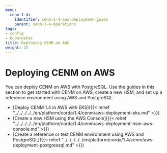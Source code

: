```yaml
---
menu:
  cenm-1-4:
    identifier: cenm-1-4-aws-deployment-guide
    parent: cenm-1-4-operations
tags:
- config
- kubernetes
title: Deploying CENM on AWS
weight: 22
---
```


# Deploying CENM on AWS

You can deploy CENM on AWS with PostgreSQL. Use the guides in this section to get started with CENM on AWS, create a new HSM, and set up a reference environment using AWS and PostgreSQL.

* [Deploy CENM 1.4 in AWS with EKS]({{< relref "../../../../../en/platform/corda/1.4/cenm/aws-deployment-eks.md" >}})
* [Create a new HSM using the AWS Console]({{< relref "../../../../../en/platform/corda/1.4/cenm/aws-deployment-hsm-aws-console.md" >}})
* [Create a reference or test CENM environment using AWS and PostgreSQL]({{< relref "../../../../../en/platform/corda/1.4/cenm/aws-deployment-postgressql.md" >}})
